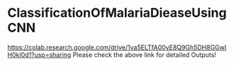# ClassificationOfMalariaDieaseUsingCNN

https://colab.research.google.com/drive/1va5ELTfA00yE8Q9Gh5DH8GGwIH0kI0d1?usp=sharing
Please check the above link for detailed Outputs!

